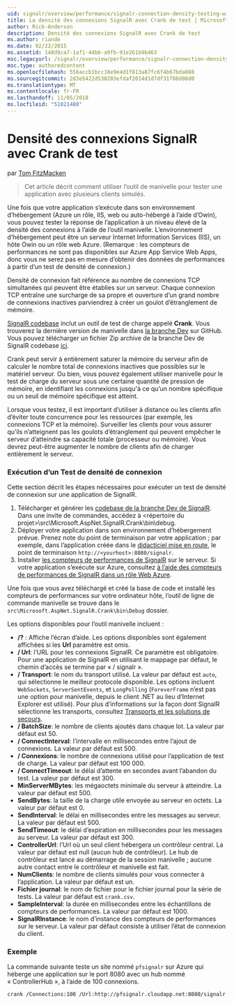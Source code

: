 ```yaml
---
uid: signalr/overview/performance/signalr-connection-density-testing-with-crank
title: La densité des connexions SignalR avec Crank de test | Microsoft Docs
author: Rick-Anderson
description: Densité des connexions SignalR avec Crank de test
ms.author: riande
ms.date: 02/22/2015
ms.assetid: 148d9ca7-1af1-44b6-a9fb-91e261b9b463
msc.legacyurl: /signalr/overview/performance/signalr-connection-density-testing-with-crank
msc.type: authoredcontent
ms.openlocfilehash: 556accb1bcc18e9e4d1f813a87fc6f4b67bda088
ms.sourcegitcommit: 2d3e5422d530203efdaf2014d1d7df31f88d08d0
ms.translationtype: MT
ms.contentlocale: fr-FR
ms.lasthandoff: 11/05/2018
ms.locfileid: "51021480"
---
```

<a name="signalr-connection-density-testing-with-crank"></a>Densité des connexions SignalR avec Crank de test
====================
par [Tom FitzMacken](https://github.com/tfitzmac)

> Cet article décrit comment utiliser l’outil de manivelle pour tester une application avec plusieurs clients simulés.


Une fois que votre application s’exécute dans son environnement d’hébergement (Azure un rôle, IIS, web ou auto-hébergé à l’aide d’Owin), vous pouvez tester la réponse de l’application à un niveau élevé de la densité des connexions à l’aide de l’outil manivelle. L’environnement d’hébergement peut être un serveur Internet Information Services (IIS), un hôte Owin ou un rôle web Azure. (Remarque : les compteurs de performances ne sont pas disponibles sur Azure App Service Web Apps, donc vous ne serez pas en mesure d’obtenir des données de performances à partir d’un test de densité de connexion.)

Densité de connexion fait référence au nombre de connexions TCP simultanées qui peuvent être établies sur un serveur. Chaque connexion TCP entraîne une surcharge de sa propre et ouverture d’un grand nombre de connexions inactives parviendrez à créer un goulot d’étranglement de mémoire.

[SignalR codebase](https://github.com/signalr/signalr) inclut un outil de test de charge appelé **Crank**. Vous trouverez la dernière version de manivelle dans [la branche Dev](https://github.com/SignalR/signalr/tree/dev) sur GitHub. Vous pouvez télécharger un fichier Zip archive de la branche Dev de SignalR codebase [ici](https://github.com/SignalR/SignalR/archive/dev.zip).

Crank peut servir à entièrement saturer la mémoire du serveur afin de calculer le nombre total de connexions inactives que possibles sur le matériel serveur. Ou bien, vous pouvez également utiliser manivelle pour le test de charge du serveur sous une certaine quantité de pression de mémoire, en identifiant les connexions jusqu'à ce qu’un nombre spécifique ou un seuil de mémoire spécifique est atteint.

Lorsque vous testez, il est important d’utiliser à distance ou les clients afin d’éviter toute concurrence pour les ressources (par exemple, les connexions TCP et la mémoire). Surveiller les clients pour vous assurer qu’ils n’atteignent pas les goulots d’étranglement qui peuvent empêcher le serveur d’atteindre sa capacité totale (processeur ou mémoire). Vous devrez peut-être augmenter le nombre de clients afin de charger entièrement le serveur.

### <a name="running-a-connection-density-test"></a>Exécution d’un Test de densité de connexion

Cette section décrit les étapes nécessaires pour exécuter un test de densité de connexion sur une application de SignalR.

1. Télécharger et générer les [codebase de la branche Dev de SignalR](https://github.com/SignalR/SignalR/archive/dev.zip). Dans une invite de commandes, accédez à &lt;répertoire du projet&gt;\src\Microsoft.AspNet.SignalR.Crank\bin\debug.
2. Déployer votre application dans son environnement d’hébergement prévue. Prenez note du point de terminaison par votre application ; par exemple, dans l’application créée dans le [didacticiel mise en route](../getting-started/tutorial-getting-started-with-signalr.md), le point de terminaison `http://<yourhost>:8080/signalr`.
3. Installer [les compteurs de performances de SignalR](signalr-performance.md#perfcounters) sur le serveur. Si votre application s’exécute sur Azure, consultez [à l’aide des compteurs de performances de SignalR dans un rôle Web Azure](using-signalr-performance-counters-in-an-azure-web-role.md).

Une fois que vous avez téléchargé et créé la base de code et installé les compteurs de performances sur votre ordinateur hôte, l’outil de ligne de commande manivelle se trouve dans le `src\Microsoft.AspNet.SignalR.Crank\bin\Debug` dossier.

Les options disponibles pour l’outil manivelle incluent :

- **/?** : Affiche l’écran d’aide. Les options disponibles sont également affichées si les **Url** paramètre est omis.
- **/ Url**: l’URL pour les connexions SignalR. Ce paramètre est obligatoire. Pour une application de SignalR en utilisant le mappage par défaut, le chemin d’accès se termine par « / signalr ».
- **/ Transport**: le nom du transport utilisé. La valeur par défaut est `auto`, qui sélectionne le meilleur protocole disponible. Les options incluent `WebSockets`, `ServerSentEvents`, et `LongPolling` (`ForeverFrame` n’est pas une option pour manivelle, depuis le client .NET au lieu d’Internet Explorer est utilisé). Pour plus d’informations sur la façon dont SignalR sélectionne les transports, consultez [Transports et les solutions de secours](../getting-started/introduction-to-signalr.md#transports).
- **/ BatchSize**: le nombre de clients ajoutés dans chaque lot. La valeur par défaut est 50.
- **/ ConnectInterval**: l’intervalle en millisecondes entre l’ajout de connexions. La valeur par défaut est 500.
- **/ Connexions**: le nombre de connexions utilisé pour l’application de test de charge. La valeur par défaut est 100 000.
- **/ ConnectTimeout**: le délai d’attente en secondes avant l’abandon du test. La valeur par défaut est 300.
- **MinServerMBytes**: les mégaoctets minimale du serveur à atteindre. La valeur par défaut est 500.
- **SendBytes**: la taille de la charge utile envoyée au serveur en octets. La valeur par défaut est 0.
- **SendInterval**: le délai en millisecondes entre les messages au serveur. La valeur par défaut est 500.
- **SendTimeout**: le délai d’expiration en millisecondes pour les messages au serveur. La valeur par défaut est 300.
- **ControllerUrl**: l’Url où un seul client hébergera un contrôleur central. La valeur par défaut est null (aucun hub de contrôleur). Le hub de contrôleur est lancé au démarrage de la session manivelle ; aucune autre contact entre le contrôleur et manivelle est fait.
- **NumClients**: le nombre de clients simulés pour vous connecter à l’application. La valeur par défaut est un.
- **Fichier journal**: le nom de fichier pour le fichier journal pour la série de tests. La valeur par défaut est `crank.csv`.
- **SampleInterval**: la durée en millisecondes entre les échantillons de compteurs de performances. La valeur par défaut est 1000.
- **SignalRInstance**: le nom d’instance des compteurs de performances sur le serveur. La valeur par défaut consiste à utiliser l’état de connexion du client.

### <a name="example"></a>Exemple

La commande suivante teste un site nommé `pfsignalr` sur Azure qui héberge une application sur le port 8080 avec un hub nommé « ControllerHub », à l’aide de 100 connexions.

`crank /Connections:100 /Url:http://pfsignalr.cloudapp.net:8080/signalr`
